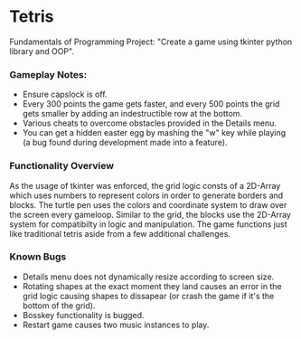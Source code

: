 # Tetris
Fundamentals of Programming Project: "Create a game using tkinter python library and OOP".

### Gameplay Notes: 
- Ensure capslock is off.
- Every 300 points the game gets faster, and every 500 points the grid gets smaller by adding an indestructible row at the bottom.
- Various cheats to overcome obstacles provided in the Details menu.
- You can get a hidden easter egg by mashing the "w" key while playing (a bug found during development made into a feature).

### Functionality Overview
As the usage of tkinter was enforced, the grid logic consts of a 2D-Array which uses numbers to represent colors in order to generate borders and blocks. The turtle pen uses the colors and coordinate system to draw over the screen every gameloop. Similar to the grid, the blocks use the 2D-Array system for compatibilty in logic and manipulation. The game functions just like traditional tetris aside from a few additional challenges.

### Known Bugs
- Details menu does not dynamically resize according to screen size.
- Rotating shapes at the exact moment they land causes an error in the grid logic causing shapes to dissapear (or crash the game if it's the bottom of the grid).
- Bosskey functionality is bugged.
- Restart game causes two music instances to play.
